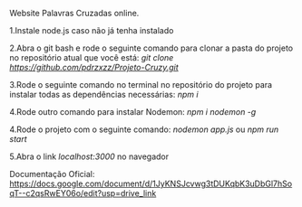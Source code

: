 Website Palavras Cruzadas online.  

1.Instale node.js caso não já tenha instalado  

2.Abra o git bash e rode o seguinte comando para clonar a pasta do projeto no repositório atual que você está: 
*git clone https://github.com/pdrzxzz/Projeto-Cruzy.git*

3.Rode o seguinte comando no terminal no repositório do projeto para instalar todas as dependências necessárias: 
*npm i*

4.Rode outro comando para instalar Nodemon: 
*npm i nodemon -g*

4.Rode o projeto com o seguinte comando: 
*nodemon app.js*
ou 
*npm run start* 

5.Abra o link *localhost:3000* no navegador   

Documentação Oficial: https://docs.google.com/document/d/1JyKNSJcvwg3tDUKqbK3uDbGl7hSoqT--c2qsRwEY06o/edit?usp=drive_link

